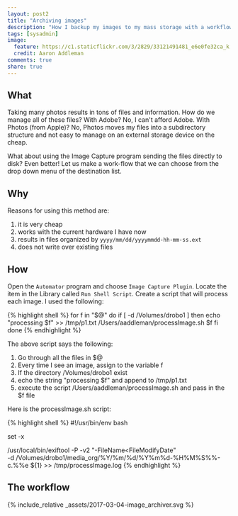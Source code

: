 ```yaml
---
layout: post2
title: "Archiving images"
description: "How I backup my images to my mass storage with a workflow and exiftool."
tags: [sysadmin]
image:
  feature: https://c1.staticflickr.com/3/2829/33121491481_e6e0fe32ca_k.jpg
  credit: Aaron Addleman
comments: true
share: true
---
```


## What ##

Taking many photos results in tons of files and information. How do we manage all of these files? With Adobe? No, I can't afford Adobe. With Photos (from Apple)? No, Photos moves my files into a subdirectory structure and not easy to manage on an external storage device on the cheap.

What about using the Image Capture program sending the files directly to disk? Even better! Let us make a work-flow that we can choose from the drop down menu of the destination list.

## Why ##

Reasons for using this method are:

1. it is very cheap
1. works with the current hardware I have now
1. results in files organized by `yyyy/mm/dd/yyyymmdd-hh-mm-ss.ext`
1. does not write over existing files

## How ##

Open the `Automator` program and choose `Image Capture Plugin`. Locate the item in the Library called `Run Shell Script`. Create a script that will process each image. I used the following:

{% highlight shell %}
for f in "$@"
do
    if [ -d /Volumes/drobo1 ]
    then
        echo "processing $f" >> /tmp/p1.txt
		/Users/aaddleman/processImage.sh $f
    fi
done
{% endhighlight %}

The above script says the following:

1. Go through all the files in $@
1. Every time I see an image, assign to the variable f
1. If the directory /Volumes/drobo1 exist
1. echo the string "processing $f" and append to /tmp/p1.txt
1. execute the script /Users/aaddleman/processImage.sh and pass in the $f file

Here is the processImage.sh script:

{% highlight shell %}
#!/usr/bin/env bash

set -x 

/usr/local/bin/exiftool -P -v2 "-FileName<FileModifyDate" \
-d /Volumes/drobo1/media_org/%Y/%m/%d/%Y%m%d-%H%M%S%%-c.%%e ${1} >> /tmp/processImage.log
{% endhighlight %}

## The workflow ##

<div class="container">
<div class="row">
<div class="col s12">
<span>
  {% include_relative _assets/2017-03-04-image_archiver.svg %}
</span>
</div>
</div>
</div>
